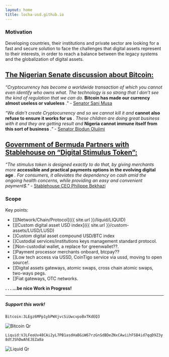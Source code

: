```yaml
---
layout: home
title: locha-usd.github.io
---
```



### Motivation

Developing countries, their institutions and private sector are looking for a fast and secure solution to face the challenges that digital assets represent to their interests, in order to reach a balance between the legacy systems and the globalization of digital assets.


## [The Nigerian Senate discussion about Bitcoin:](https://twitter.com/NGRSenate/status/1359801227052220416)

_“Cryptocurrency has become a worldwide transaction of which you cannot even identify who owns what. The technology is so strong that I don’t see the kind of regulation that we can do._ __Bitcoin has made our currency almost useless or valueless__ _."_ - [Senator Sani Musa](https://twitter.com/NGRSenate/status/1359835689513271301)

_“We didn’t create Cryptocurrency and so we cannot kill it and_ __cannot also refuse to ensure it works for us__ _. These children are doing great business with it and they are getting result and_ __Nigeria cannot immune itself from this sort of business__ _."_ - [Senator Biodun Olujimi](https://twitter.com/NGRSenate/status/1359836204955533313)


## [Government of Bermuda Partners with Stablehouse on “Digital Stimulus Token”:](https://www.google.com/search?client=ubuntu&hs=rqg&channel=fs&ei=dcpOYKbZONHl5gLRsZvoDw&q=Government+of+Bermuda+digital+currency&oq=Government+of+Bermuda+digital+currency&gs_lcp=Cgdnd3Mtd2l6EAMyBQghEKABMgUIIRCgAToICCEQFhAdEB46BAghEApQ9mVY_npg6X5oAnAAeACAAYoDiAGLF5IBCDAuMTAuNC4xmAEAoAEBqgEHZ3dzLXdpesABAQ&sclient=gws-wiz&ved=0ahUKEwjm57eGpLHvAhXRslkKHdHYBv0Q4dUDCAw&uact=5)

_“The stimulus token is designed exactly to do that, by giving merchants more_ __accessible and practical payments options in the evolving digital age__ _. For consumers, it alleviates the dependency on cash amid the ongoing health concerns, while providing an easy and convenient payment$."_ - [Stablehouse CEO Philippe Bekhazi](https://www.crowdfundinsider.com/2020/09/166037-government-of-bermuda-partners-with-stablehouse-on-digital-stimulus-token/)

### Scope

Key points:

* [][Network/Chain/Protocol]({{ site.url }}/liquid/LIQUID)
* [][Custom digital asset USD index]({{ site.url }}/custom-assets/LUSD/LUSD) 
* []Custom digital asset compound USD/BTC index                         
* []Custodial services/institutions keys management standard protocol.                                         
* []Non-custodial wallet, a replace for greenwallet??.
* []Payment processor merchants onboard, btcpay??
* []Low tech access via USSD, CoinTigo service via ussd, moving to open source!.  
* []Digital assets gateways, atomic swaps, cross chain atomic swaps, two-ways pegs.
* []Fiat gateways, OTC networks.



__. . . ...be nice Work in Progress!__



***
##### Support this work!

`Bitcoin:3LEgz6MPp1ybPWXjvcSiUwcvpoBxTKdEQ3` 

 <img class="" alt="Bitcoin Qr" src="{{ site.url }}/images/bitcoin_qr_s.png" />


`Liquid:VJLFeoUv48CAi2yL7PB1asdHaBGiW67rzGnSdBDeZNxCAwiihFSB4id7qqD9Z3y8dtJShDwAhEJEZa8a`

 <img class="" alt="Liquid Qr" src="{{ site.url }}/images/liquid_qr_s.png" />

